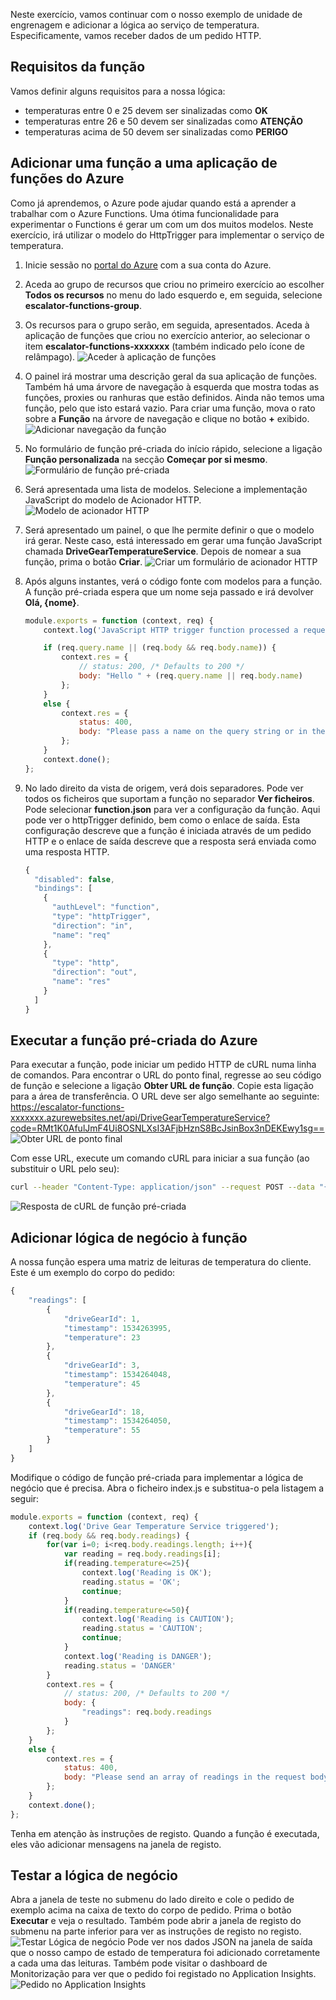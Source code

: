 Neste exercício, vamos continuar com o nosso exemplo de unidade de engrenagem e adicionar a lógica ao serviço de temperatura. Especificamente, vamos receber dados de um pedido HTTP.

## <a name="function-requirements"></a>Requisitos da função
Vamos definir alguns requisitos para a nossa lógica:
- temperaturas entre 0 e 25 devem ser sinalizadas como **OK**
- temperaturas entre 26 e 50 devem ser sinalizadas como **ATENÇÃO**
- temperaturas acima de 50 devem ser sinalizadas como **PERIGO**

## <a name="adding-a-function-to-an-azure-function-app"></a>Adicionar uma função a uma aplicação de funções do Azure

Como já aprendemos, o Azure pode ajudar quando está a aprender a trabalhar com o Azure Functions. Uma ótima funcionalidade para experimentar o Functions é gerar um com um dos muitos modelos. Neste exercício, irá utilizar o modelo do HttpTrigger para implementar o serviço de temperatura.

1. Inicie sessão no [portal do Azure](https://portal.azure.com) com a sua conta do Azure.
1. Aceda ao grupo de recursos que criou no primeiro exercício ao escolher **Todos os recursos** no menu do lado esquerdo e, em seguida, selecione **escalator-functions-group**.
1. Os recursos para o grupo serão, em seguida, apresentados. Aceda à aplicação de funções que criou no exercício anterior, ao selecionar o item **escalator-functions-xxxxxxx** (também indicado pelo ícone de relâmpago).
  ![Aceder à aplicação de funções](../images/6-access-function-app.png)
1. O painel irá mostrar uma descrição geral da sua aplicação de funções. Também há uma árvore de navegação à esquerda que mostra todas as funções, proxies ou ranhuras que estão definidos. Ainda não temos uma função, pelo que isto estará vazio. Para criar uma função, mova o rato sobre a **Função** na árvore de navegação e clique no botão **+** exibido.
  ![Adicionar navegação da função](../images/5-function-add-button.png)
1. No formulário de função pré-criada do início rápido, selecione a ligação **Função personalizada** na secção **Começar por si mesmo**.
  ![Formulário de função pré-criada](../images/6-custom-function.png)
1. Será apresentada uma lista de modelos. Selecione a implementação JavaScript do modelo de Acionador HTTP.
  ![Modelo de acionador HTTP](../images/6-httptrigger-template.png)
1. Será apresentado um painel, o que lhe permite definir o que o modelo irá gerar. Neste caso, está interessado em gerar uma função JavaScript chamada **DriveGearTemperatureService**. Depois de nomear a sua função, prima o botão **Criar**.
  ![Criar um formulário de acionador HTTP](../images/6-create-httptrigger-form.png)
1. Após alguns instantes, verá o código fonte com modelos para a função. A função pré-criada espera que um nome seja passado e irá devolver **Olá, {nome}**.

    ```javascript
    module.exports = function (context, req) {
        context.log('JavaScript HTTP trigger function processed a request.');

        if (req.query.name || (req.body && req.body.name)) {
            context.res = {
                // status: 200, /* Defaults to 200 */
                body: "Hello " + (req.query.name || req.body.name)
            };
        }
        else {
            context.res = {
                status: 400,
                body: "Please pass a name on the query string or in the request body"
            };
        }
        context.done();
    };
    ```

1. No lado direito da vista de origem, verá dois separadores. Pode ver todos os ficheiros que suportam a função no separador **Ver ficheiros**. Pode selecionar **function.json** para ver a configuração da função. Aqui pode ver o httpTrigger definido, bem como o enlace de saída. Esta configuração descreve que a função é iniciada através de um pedido HTTP e o enlace de saída descreve que a resposta será enviada como uma resposta HTTP.

    ```javascript
    {
      "disabled": false,
      "bindings": [
        {
          "authLevel": "function",
          "type": "httpTrigger",
          "direction": "in",
          "name": "req"
        },
        {
          "type": "http",
          "direction": "out",
          "name": "res"
        }
      ]
    }
    ```

## <a name="running-the-premade-azure-function"></a>Executar a função pré-criada do Azure

Para executar a função, pode iniciar um pedido HTTP de cURL numa linha de comandos. Para encontrar o URL do ponto final, regresse ao seu código de função e selecione a ligação **Obter URL de função**. Copie esta ligação para a área de transferência.  O URL deve ser algo semelhante ao seguinte: https://escalator-functions-xxxxxxx.azurewebsites.net/api/DriveGearTemperatureService?code=RMt1K0AfulJmF4Ui8OSNLXsI3AFjbHznS8BcJsinBox3nDEKEwy1sg== ![Obter URL de ponto final](../images/6-get-function-url.png)

Com esse URL, execute um comando cURL para iniciar a sua função (ao substituir o URL pelo seu):

```bash
curl --header "Content-Type: application/json" --request POST --data "{\"name\": \"Azure Function\"}" https://escalator-functions-xxxxxxx.azurewebsites.net/api/DriveGearTemperatureService?code=RMt1K0AfulJmF4Ui8OSNLXsI3AFjbHznS8BcJsinBox3nDEKEwy1sg==
```

![Resposta de cURL de função pré-criada](../images/6-premadefunction-curl.png)

## <a name="adding-business-logic-to-the-function"></a>Adicionar lógica de negócio à função

A nossa função espera uma matriz de leituras de temperatura do cliente. Este é um exemplo do corpo do pedido:

```javascript
{
    "readings": [
        {
            "driveGearId": 1,
            "timestamp": 1534263995,
            "temperature": 23
        },
        {
            "driveGearId": 3,
            "timestamp": 1534264048,
            "temperature": 45
        },
        {
            "driveGearId": 18,
            "timestamp": 1534264050,
            "temperature": 55
        }
    ]
}
```

Modifique o código de função pré-criada para implementar a lógica de negócio que é precisa. Abra o ficheiro index.js e substitua-o pela listagem a seguir:

```javascript
module.exports = function (context, req) {
    context.log('Drive Gear Temperature Service triggered');
    if (req.body && req.body.readings) {
        for(var i=0; i<req.body.readings.length; i++){
            var reading = req.body.readings[i];
            if(reading.temperature<=25){
                context.log('Reading is OK');
                reading.status = 'OK';
                continue;
            }
            if(reading.temperature<=50){
                context.log('Reading is CAUTION');
                reading.status = 'CAUTION';
                continue;
            }
            context.log('Reading is DANGER');
            reading.status = 'DANGER'
        }
        context.res = {
            // status: 200, /* Defaults to 200 */
            body: {
                "readings": req.body.readings
            }
        };
    }
    else {
        context.res = {
            status: 400,
            body: "Please send an array of readings in the request body"
        };
    }
    context.done();
};
```

Tenha em atenção às instruções de registo. Quando a função é executada, eles vão adicionar mensagens na janela de registo.

## <a name="testing-your-business-logic"></a>Testar a lógica de negócio

Abra a janela de teste no submenu do lado direito e cole o pedido de exemplo acima na caixa de texto do corpo de pedido. Prima o botão **Executar** e veja o resultado. Também pode abrir a janela de registo do submenu na parte inferior para ver as instruções de registo no registo.
![Testar Lógica de negócio](../images/6-portal-testing.png) Pode ver nos dados JSON na janela de saída que o nosso campo de estado de temperatura foi adicionado corretamente a cada uma das leituras. Também pode visitar o dashboard de Monitorização para ver que o pedido foi registado no Application Insights.
![Pedido no Application Insights](../images/6-app-insights.png)
